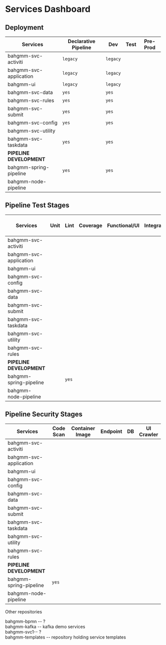 # Services Dashboard

## Deployment

| Services                 | Declarative Pipeline | Dev      | Test     | Pre-Prod |
| ------------------------ | -------------------- | -------- | -------- | -------- |
| bahgmm-svc-activiti      | `legacy`             | `legacy` ||
| bahgmm-svc-application   | `legacy`             | `legacy` ||
| bahgmm-ui                | `legacy`             | `legacy` ||
| bahgmm-svc-data          | `yes`                | `yes`    ||
| bahgmm-svc-rules         | `yes`                | `yes`    ||
| bahgmm-svc-submit        | `yes`                | `yes`    ||
| bahgmm-svc-config        | `yes`                | `yes`    ||
| bahgmm-svc-utility       |                      |          ||
| bahgmm-svc-taskdata      | `yes`                | `yes`    ||
| **PIPELINE DEVELOPMENT** ||||
| bahgmm-spring-pipeline   | `yes`                | `yes`    ||
| bahgmm-node-pipeline     |                      |          ||

## Pipeline Test Stages

| Services                 | Unit | Lint | Coverage | Functional/UI | Integration | End-to-End | 508 |
| ------------------------ | ---- | -------- | -------- | -------- | -------- | -- | -- |
| bahgmm-svc-activiti      |      || ||
| bahgmm-svc-application   |             |  ||
| bahgmm-ui                |              |  ||
| bahgmm-svc-config        |                  |               ||
| bahgmm-svc-data          |                  |               ||
| bahgmm-svc-submit        |                  |               ||
| bahgmm-svc-taskdata      |                  |               ||
| bahgmm-svc-utility       |                  |               ||
| bahgmm-svc-rules         |             |               ||
| **PIPELINE DEVELOPMENT** |                  |               ||
| bahgmm-spring-pipeline   |             | `yes`              ||
| bahgmm-node-pipeline     |                  |               ||

## Pipeline Security Stages

| Services                 | Code Scan | Container Image | Endpoint | DB | UI Crawler|
| ------------------------ | -------------- | -------- | -------- | -------- |---- |
| bahgmm-svc-activiti      |              |  |||
| bahgmm-svc-application   |              |  |||
| bahgmm-ui                |             |  |||
| bahgmm-svc-config        |                  |               ||
| bahgmm-svc-data          |                  |               ||
| bahgmm-svc-submit        |                  |               ||
| bahgmm-svc-taskdata      |                  |               ||
| bahgmm-svc-utility       |                  |               ||
| bahgmm-svc-rules         |             |               ||
| **PIPELINE DEVELOPMENT** |                  |               ||
| bahgmm-spring-pipeline   | `yes`            |               ||
| bahgmm-node-pipeline     |                  |               ||

Other repositories

bahgmm-bpmn -- ?  
bahgmm-kafka -- kafka demo services  
bahgmm-svc1-- ?   
bahgmm-templates -- repository holding service templates  
